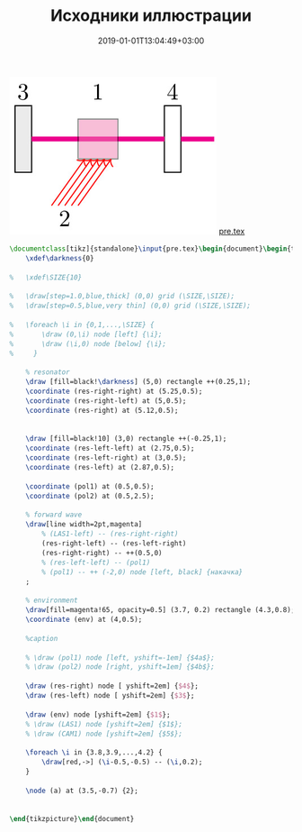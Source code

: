 ﻿---
title: "Исходники иллюстрации"
type: "notpost"
date:  2019-01-01T13:04:49+03:00
---
<a class="imag2" href="/cook/gallery/tikzpicture_3ea0359e2c6f1d59021ae960331e4d11.tex"><img src="/cook/gallery/tikzpicture_3ea0359e2c6f1d59021ae960331e4d11.pdf.jpg" alt=""></a>
<a href="/cook/gallery/pre">pre.tex</a>
```tex
\documentclass[tikz]{standalone}\input{pre.tex}\begin{document}\begin{tikzpicture}
	\xdef\darkness{0}

% 	\xdef\SIZE{10}

% 	\draw[step=1.0,blue,thick] (0,0) grid (\SIZE,\SIZE);
% 	\draw[step=0.5,blue,very thin] (0,0) grid (\SIZE,\SIZE);

% 	\foreach \i in {0,1,...,\SIZE} {
%     	\draw (0,\i) node [left] {\i};
%     	\draw (\i,0) node [below] {\i};
%     }

    % resonator
    \draw [fill=black!\darkness] (5,0) rectangle ++(0.25,1);
    \coordinate (res-right-right) at (5.25,0.5);
    \coordinate (res-right-left) at (5,0.5);
    \coordinate (res-right) at (5.12,0.5);    


    \draw [fill=black!10] (3,0) rectangle ++(-0.25,1);
    \coordinate (res-left-left) at (2.75,0.5);
    \coordinate (res-left-right) at (3,0.5);    
    \coordinate (res-left) at (2.87,0.5);    

    \coordinate (pol1) at (0.5,0.5);    
    \coordinate (pol2) at (0.5,2.5);    

    % forward wave
    \draw[line width=2pt,magenta] 
    	% (LAS1-left) -- (res-right-right)
    	(res-right-left) -- (res-left-right)
    	(res-right-right) -- ++(0.5,0)
    	% (res-left-left) -- (pol1) 
    	% (pol1) -- ++ (-2,0) node [left, black] {накачка}
    ;

    % environment 
    \draw[fill=magenta!65, opacity=0.5] (3.7, 0.2) rectangle (4.3,0.8);
    \coordinate (env) at (4,0.5);

    %caption

    % \draw (pol1) node [left, yshift=-1em] {$4a$};
    % \draw (pol2) node [right, yshift=1em] {$4b$};

    \draw (res-right) node [ yshift=2em] {$4$};
    \draw (res-left) node [ yshift=2em] {$3$}; 

    \draw (env) node [yshift=2em] {$1$};    
    % \draw (LAS1) node [yshift=2em] {$1$};    
    % \draw (CAM1) node [yshift=2em] {$5$};    

	\foreach \i in {3.8,3.9,...,4.2} {
    	\draw[red,->] (\i-0.5,-0.5) -- (\i,0.2);
    }    

    \node (a) at (3.5,-0.7) {2};


\end{tikzpicture}\end{document}
```